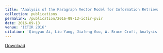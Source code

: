```yaml
---
title: "Analysis of the Paragraph Vector Model for Information Retrieval"
collection: publications
permalink: /publication/2016-09-13-ictir-pvir
date: 2016-09-13
venue: 'ICTIR 2016'
citation: 'Qingyao Ai, Liu Yang, Jiafeng Guo, W. Bruce Croft, Analysis of the Paragraph Vector Model for Information Retrieval, In Proceedings of  The 2nd ACM International Conference on the Theory of Information Retrieva (ICTIR 2016). Newark, DE, USA. September 12-16, 2016. Full Oral Paper'
---
```


<a href='http://yangliuy.github.io/files/papers/16-ICTIR-EPVLM-slide-presentation.pdf'>Download</a>

